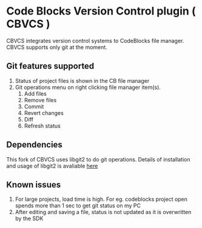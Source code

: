 # Code Blocks Version Control plugin ( CBVCS )
CBVCS integrates version control systems to CodeBlocks file manager. CBVCS supports only git at the moment.
## Git features supported
1. Status of project files is shown in the CB file manager
2. Git operations menu on right clicking file manager item(s).
   1. Add files
   2. Remove files
   3. Commit  
   4. Revert changes
   5. Diff
   6. Refresh status
## Dependencies
This fork of CBVCS uses libgit2 to do git operations. Details of installation and usage of libgit2 is avaliable [here]( https://libgit2.org/docs/guides/build-and-link/)

## Known issues
1. For large projects, load time is high. For eg. codeblocks project open spends more than  1 sec to get git status on my PC
2. After editing and saving a file, status is not updated as it is overwritten by the SDK
